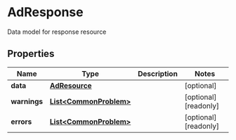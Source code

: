 

# AdResponse

Data model for response resource

## Properties

| Name | Type | Description | Notes |
|------------ | ------------- | ------------- | -------------|
|**data** | [**AdResource**](AdResource.md) |  |  [optional] |
|**warnings** | [**List&lt;CommonProblem&gt;**](CommonProblem.md) |  |  [optional] [readonly] |
|**errors** | [**List&lt;CommonProblem&gt;**](CommonProblem.md) |  |  [optional] [readonly] |



